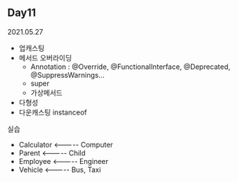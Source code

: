 ## Day11
2021.05.27

- 업캐스팅
- 메서드 오버라이딩
  - Annotation : @Override, @FunctionalInterface, @Deprecated, @SuppressWarnings...
  - super
  - 가상메서드
- 다형성
- 다운캐스팅 instanceof


실습
- Calculator <----- Computer
- Parent <----- Child
- Employee <----- Engineer
- Vehicle <----- Bus, Taxi

